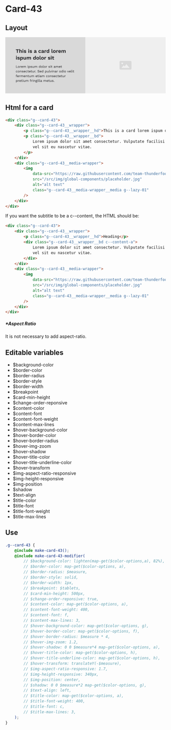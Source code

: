 # Card-43

## Layout

![alt text][card-43]

[card-43]: /src/img/global-components/card/card-43.jpg

## Html for a card

```html
<div class="g--card-43">
    <div class="g--card-43__wrapper">
        <p class="g--card-43__wrapper__hd">This is a card lorem ispum dolor sit</p>
        <p class="g--card-43__wrapper__bd">
            Lorem ipsum dolor sit amet consectetur. Vulputate facilisi ultrices pellentesque elit
            vel sit eu nascetur vitae.
        </p>
    </div>
    <div class="g--card-43__media-wrapper">
        <img
            data-src="https://raw.githubusercontent.com/team-thunderfoot/ui/main/src/img/global-components/bg-placeholder.jpg"
            src="/src/img/global-components/placeholder.jpg"
            alt="alt text"
            class="g--card-43__media-wrapper__media g--lazy-01"
        />
    </div>
</div>
```

If you want the subtitle to be a c--content, the HTML should be:

```html
<div class="g--card-43">
    <div class="g--card-43__wrapper">
        <p class="g--card-43__wrapper__hd">Heading</p>
        <div class="g--card-43__wrapper__bd c--content-a">
            Lorem ipsum dolor sit amet consectetur. Vulputate facilisi ultrices pellentesque elit
            vel sit eu nascetur vitae.
        </div>
    </div>
    <div class="g--card-43__media-wrapper">
        <img
            data-src="https://raw.githubusercontent.com/team-thunderfoot/ui/main/src/img/global-components/bg-placeholder.jpg"
            src="/src/img/global-components/placeholder.jpg"
            alt="alt text"
            class="g--card-43__media-wrapper__media g--lazy-01"
        />
    </div>
</div>
```

##### \*Aspect Ratio

It is not necessary to add aspect-ratio.

## Editable variables

-   $background-color
-   $border-color
-   $border-radius
-   $border-style
-   $border-width
-   $breakpoint
-   $card-min-height
-   $change-order-reponsive
-   $content-color
-   $content-font
-   $content-font-weight
-   $content-max-lines
-   $hover-background-color
-   $hover-border-color
-   $hover-border-radius
-   $hover-img-zoom
-   $hover-shadow
-   $hover-title-color
-   $hover-title-underline-color
-   $hover-transform
-   $img-aspect-ratio-responsive
-   $img-height-responsive
-   $img-position
-   $shadow
-   $text-align
-   $title-color
-   $title-font
-   $title-font-weight
-   $title-max-lines

## Use

```scss
.g--card-43 {
    @include make-card-43();
    @include make-card-43-modifier(
        // $background-color: lighten(map-get($color-options,a), 82%),
        // $border-color: map-get($color-options, a),
        // $border-radius: $measure,
        // $border-style: solid,
        // $border-width: 1px,
        // $breakpoint: $tablets,
        // $card-min-height: 500px,
        // $change-order-reponsive: true,
        // $content-color: map-get($color-options, a),
        // $content-font-weight: 400,
        // $content-font: f,
        // $content-max-lines: 3,
        // $hover-background-color: map-get($color-options, g),
        // $hover-border-color: map-get($color-options, f),
        // $hover-border-radius: $measure * 4,
        // $hover-img-zoom: 1.2,
        // $hover-shadow: 0 0 $measure*4 map-get($color-options, a),
        // $hover-title-color: map-get($color-options, h),
        // $hover-title-underline-color: map-get($color-options, h),
        // $hover-transform: translateY(-$measure),
        // $img-aspect-ratio-responsive: 1.7,
        // $img-height-responsive: 340px,
        // $img-position: center,
        // $shadow: 0 0 $measure*2 map-get($color-options, g),
        // $text-align: left,
        // $title-color: map-get($color-options, a),
        // $title-font-weight: 400,
        // $title-font: c,
        // $title-max-lines: 3,
    );
}
```
